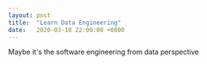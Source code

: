 ```yaml
---
layout: post
title:  "Learn Data Engineering"
date:   2020-03-18 22:00:00 +0800
---
```


Maybe it's the software engineering from data perspective
